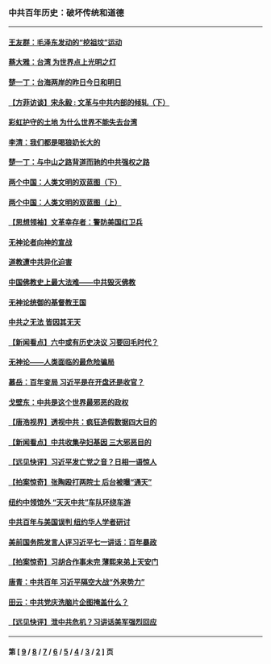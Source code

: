 ### 中共百年历史：破坏传统和道德
---
#### [王友群：毛泽东发动的“挖祖坟”运动](../../pages/nf1176114/n13723639.md?06180430) 
#### [蔡大雅：台湾 为世界点上光明之灯](../../pages/nf1176114/n13531530.md?06180430) 
#### [楚一丁：台海两岸的昨日今日和明日](../../pages/nf1176114/n13531468.md?06180430) 
#### [【方菲访谈】宋永毅 : 文革与中共内部的倾轧（下）](../../pages/nf1176114/n13486836.md?06180430) 
#### [彩虹护守的土地 为什么世界不能失去台湾](../../pages/nf1176114/n13476849.md?06180430) 
#### [李清：我们都是喝狼奶长大的](../../pages/nf1176114/n13471478.md?06180430) 
#### [楚一丁：与中山之路背道而驰的中共强权之路](../../pages/nf1176114/n13437270.md?06180430) 
#### [两个中国：人类文明的双蓝图（下）](../../pages/nf1176114/n13423132.md?06180430) 
#### [两个中国：人类文明的双蓝图（上）](../../pages/nf1176114/n13422687.md?06180430) 
#### [【思想领袖】文革幸存者：警防美国红卫兵](../../pages/nf1176114/n13339289.md?06180430) 
#### [无神论者向神的宣战](../../pages/nf1176114/n13281535.md?06180430) 
#### [道教遭中共异化迫害](../../pages/nf1176114/n13281463.md?06180430) 
#### [中国佛教史上最大法难——中共毁灭佛教](../../pages/nf1176114/n13281397.md?06180430) 
#### [无神论统御的基督教王国](../../pages/nf1176114/n13281280.md?06180430) 
#### [中共之无法 皆因其无天](../../pages/nf1176114/n13281088.md?06180430) 
#### [【新闻看点】六中或有历史决议 习要回毛时代？](../../pages/nf1176114/n13222895.md?06180430) 
#### [无神论——人类面临的最危险骗局](../../pages/nf1176114/n13196137.md?06180430) 
#### [慕岳：百年变局 习近平是在开盘还是收官？](../../pages/nf1176114/n13206516.md?06180430) 
#### [戈壁东：中共是这个世界最邪恶的政权](../../pages/nf1176114/n13085641.md?06180430) 
#### [【唐浩视界】透视中共：疯狂造假数据四大目的](../../pages/nf1176114/n13080590.md?06180430) 
#### [【新闻看点】中共收集孕妇基因 三大邪恶目的](../../pages/nf1176114/n13077182.md?06180430) 
#### [【远见快评】习近平发亡党之音？日相一语惊人](../../pages/nf1176114/n13074809.md?06180430) 
#### [【拍案惊奇】张陶殴打两院士 后台被曝“通天”](../../pages/nf1176114/n13070496.md?06180430) 
#### [纽约中领馆外 “天灭中共”车队环绕车游](../../pages/nf1176114/n13070693.md?06180430) 
#### [中共百年与美国误判 纽约华人学者研讨](../../pages/nf1176114/n13067969.md?06180430) 
#### [美前国务院发言人评习近平七一讲话：百年暴政](../../pages/nf1176114/n13066986.md?06180430) 
#### [【拍案惊奇】习胡合作事未完 薄熙来弟上天安门](../../pages/nf1176114/n13065867.md?06180430) 
#### [唐青：中共百年 习近平隔空大战“外来势力”](../../pages/nf1176114/n13065976.md?06180430) 
#### [田云：中共党庆洗脑片企图掩盖什么？](../../pages/nf1176114/n13064395.md?06180430) 
#### [【远见快评】泄中共危机？习讲话美军强烈回应](../../pages/nf1176114/n13064269.md?06180430) 

---
#### 第 [ [9](./9.md?06180430) / [8](./8.md?06180430) / [7](./7.md?06180430) / [6](./6.md?06180430) / [5](./5.md?06180430) / [4](./4.md?06180430) / [3](./3.md?06180430) / [2](./2.md?06180430) ] 页

